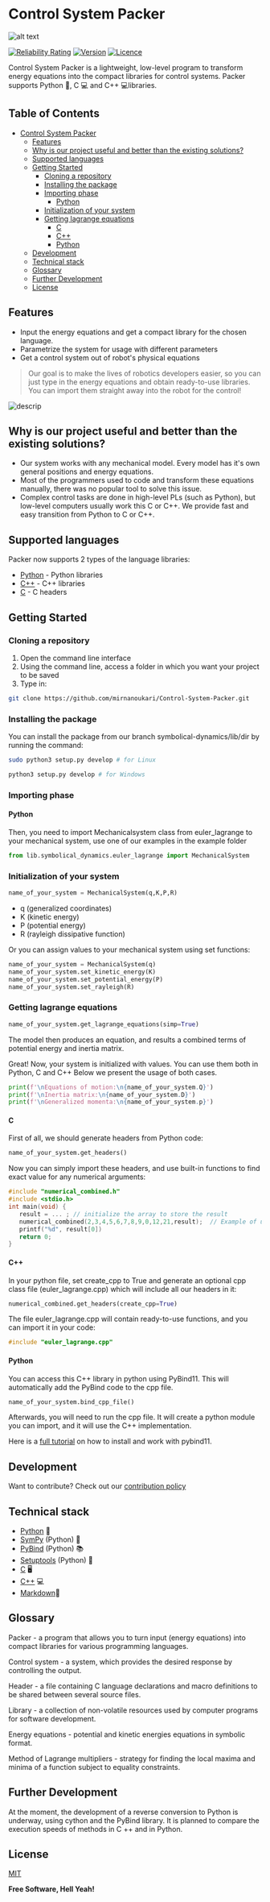 # Control System Packer
![alt text](https://i.ibb.co/Ph0x5bG/Untitled.png)


[![Reliability Rating](https://sonarcloud.io/api/project_badges/measure?project=mirnanoukari_Control-System-Packer&metric=reliability_rating)](https://sonarcloud.io/dashboard?id=mirnanoukari_Control-System-Packer)
[![Version](https://img.shields.io/badge/CSPacker-v.%201.0.0-blue)](https://github.com/mirnanoukari/Control-System-Packer/releases/tag/v.1.0.0)
[![Licence](https://img.shields.io/badge/license-MIT-orange)](https://github.com/mirnanoukari/Control-System-Packer/blob/symbolical_dynamics/LICENSE)

Control System Packer is a lightweight, low-level program to transform energy equations into the compact libraries for control systems. Packer supports Python 🐍, C 💻 and C++ 💻libraries.  

## Table of Contents
- [Control System Packer](#control-system-packer)
  * [Features](#features)
  * [Why is our project useful and better than the existing solutions?](#why-is-our-project-useful-and-better-than-the-existing-solutions)
  * [Supported languages](#supported-languages)
  * [Getting Started](#getting-started)
    + [Cloning a repository](#cloning-a-repository)
    + [Installing the package](#installing-the-package)
    + [Importing phase](#importing-phase)
      - [Python](#python)
    + [Initialization of your system](#intialization-of-your-system)
    + [Getting lagrange equations](#getting-lagrange-equations)
      - [C](#c)
      - [C++](#c-1)
      - [Python](#python)
  * [Development](#development)
  * [Technical stack](#technical-stack)
  * [Glossary](#glossary)
  * [Further Development](#further-development)
  * [License](#license)

## Features

- Input the energy equations and get a compact library for the chosen language. 
- Parametrize the system for usage with different parameters
- Get a control system out of robot's physical equations

> Our goal is to make the lives of robotics developers easier, so you
> can just type in the energy equations and obtain ready-to-use libraries.
> You can import them straight away into the robot for the control!

![descrip](https://drive.google.com/uc?export=view&id=10ZnH-RKtUVluY_jIP1SGduzLt8r4Uy-2)

## Why is our project useful and better than the existing solutions?
- Our system works with any mechanical model. Every model has it's own general positions and energy equations.
- Most of the programmers used to code and transform these equations manually, there was no popular tool to solve this issue.  
- Complex control tasks are done in high-level PLs (such as Python), but low-level computers usually work this C or C++. We provide fast and easy transition from Python to C or C++.
## Supported languages
Packer now supports 2 types of the language libraries:
- [Python] - Python libraries
- [C++] - C++ libraries
- [C] - C headers

## Getting Started
### Cloning a repository
1.   Open the command line interface
2.   Using the command line, access a folder in which you want your project to be saved 
3.   Type in:    
 ```sh
 git clone https://github.com/mirnanoukari/Control-System-Packer.git
 ```
### Installing the package
You can install the package from our branch symbolical-dynamics/lib/dir by running the command:

```sh
sudo python3 setup.py develop # for Linux
```
```sh
python3 setup.py develop # for Windows
```

### Importing phase
#### Python
Then, you need to import Mechanicalsystem class from euler_lagrange to your mechanical system, use one of our examples in the example folder

```python
from lib.symbolical_dynamics.euler_lagrange import MechanicalSystem
```
### Initialization of your system

```python
name_of_your_system = MechanicalSystem(q,K,P,R)
```
- q (generalized coordinates)
- K (kinetic energy)
- P (potential energy)
- R (rayleigh dissipative function)

Or you can assign values to your mechanical system using set functions:

```python
name_of_your_system = MechanicalSystem(q)
name_of_your_system.set_kinetic_energy(K)
name_of_your_system.set_potential_energy(P)
name_of_your_system.set_rayleigh(R)
```
### Getting lagrange equations
```python
name_of_your_system.get_lagrange_equations(simp=True)
```
The model then produces an equation, and results a combined terms of potential energy and inertia matrix.

Great! Now, your system is initialized with values. You can use them both in Python, C and C++ Below we present the usage of both cases.

```python
print(f'\nEquations of motion:\n{name_of_your_system.Q}')
print(f'\nInertia matrix:\n{name_of_your_system.D}')
print(f'\nGeneralized momenta:\n{name_of_your_system.p}')
```
#### C
First of all, we should generate headers from Python code:
```python
name_of_your_system.get_headers()
```
Now you can simply import these headers, and use built-in functions to find exact value for any numerical arguments:
```c
#include "numerical_combined.h"
#include <stdio.h>
int main(void) {
   result = ... ; // initialize the array to store the result
   numerical_combined(2,3,4,5,6,7,8,9,0,12,21,result);  // Example of usage of generated headers
   printf("%d", result[0])
   return 0;
}
```
#### C++
In your python file, set create_cpp to True and generate an optional cpp class file  (euler_lagrange.cpp) which will include all our headers in it:
```python
numerical_combined.get_headers(create_cpp=True)
```
The file euler_lagrange.cpp will contain ready-to-use functions, and you can import it in your code:
```cpp
#include "euler_lagrange.cpp"
```
#### Python
You can access this C++ library in python using PyBind11. This will automatically add the PyBind code to the cpp file.
```python
name_of_your_system.bind_cpp_file()
```
Afterwards, you will need to run the cpp file. It will create a python module you can import, and it will use the C++ implementation.

Here is a [full tutorial](https://pybind11.readthedocs.io/en/stable/installing.html) on how to install and work with pybind11.
## Development

Want to contribute? Check out our [contribution policy](CONTRIBUTING.md)
## Technical stack
- [Python] 🐍 
- [SymPy] (Python) 🧮
- [PyBind] (Python) 📚
- [Setuptools] (Python) 🔧
- [C] 🖥️
- [C++] 💻
- [Markdown]📃

## Glossary
Packer - a program that allows you to turn input (energy equations) into compact libraries for various programming languages.

Control system - a system, which provides the desired response by controlling the output.

Header -  a file containing C language declarations and macro definitions to be shared between several source files.

Library - a collection of non-volatile resources used by computer programs for software development.

Energy equations - potential and kinetic energies equations in symbolic format.

Method of Lagrange multipliers - strategy for finding the local maxima and minima of a function subject to equality constraints.

## Further Development
At the moment, the development of a reverse conversion to Python is underway, using cython and the PyBind library. It is planned to compare the execution speeds of methods in C ++ and in Python.

## License

[MIT](https://github.com/mirnanoukari/Control-System-Packer/blob/main/LICENSE) 

**Free Software, Hell Yeah!**


[Python]: <https://www.python.org/>
[C++]: <http://www.cplusplus.org/>
[Packer]: <https://github.com/mirnanoukari/Control-System-Packer>
[C]: <https://www.iso.org/standard/74528.html>
[SymPy]: <https://www.sympy.org/en/index.html>
[PyBind]: <https://github.com/pybind/pybind11>
[Setuptools]: <https://pypi.org/project/setuptools/>
[Markdown]: <https://www.markdownguide.org/>
